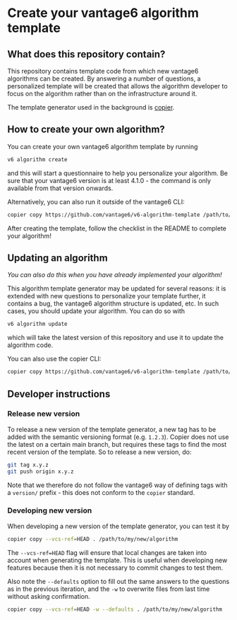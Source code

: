 # Create your vantage6 algorithm template

## What does this repository contain?

This repository contains template code from which new vantage6 algorithms can be
created. By answering a number of questions, a personalized template will be
created that allows the algorithm developer to focus on the algorithm rather
than on the infrastructure around it.

The template generator used in the background is
[copier](https://github.com/copier-org/copier).

## How to create your own algorithm?

You can create your own vantage6 algorithm template by running

``` bash
v6 algorithm create
```

and this will start a questionnaire to help you personalize your algorithm.
Be sure that your vantage6 version is at least 4.1.0 - the command is only
available from that version onwards.

Alternatively, you can also run it outside of the vantage6 CLI:

```bash
copier copy https://github.com/vantage6/v6-algorithm-template /path/to/my/new/algorithm
```

After creating the template, follow the checklist in the README to complete your
algorithm!

## Updating an algorithm

*You can also do this when you have already implemented your algorithm!*

This algorithm template generator may be updated for several reasons: it is
extended with new questions to personalize your template further, it contains
a bug, the vantage6 algorithm structure is updated, etc. In such cases, you
should update your algorithm. You can do so with

```bash
v6 algorithm update
```

which will take the latest version of this repository and use it to update the
algorithm code.

You can also use the copier CLI:

```bash
copier copy https://github.com/vantage6/v6-algorithm-template /path/to/my/new/algorithm
```

## Developer instructions

### Release new version

To release a new version of the template generator, a new tag has to be added
with the semantic versioning format (e.g. `1.2.3`). Copier does not use the
latest on a certain main branch, but requires these tags to find the most recent
version of the template. So to release a new version, do:

```bash
git tag x.y.z
git push origin x.y.z
```

Note that we therefore do not follow the vantage6 way of defining tags with a
`version/` prefix - this does not conform to the `copier` standard.

### Developing new version

When developing a new version of the template generator, you can test it by

```bash
copier copy --vcs-ref=HEAD . /path/to/my/new/algorithm
```

The `--vcs-ref=HEAD` flag will ensure that local changes are taken into account
when generating the template. This is useful when developing new features because then
it is not necessary to commit changes to test them.

Also note the `--defaults` option to fill out the same answers to the questions as in
the previous iteration, and the `-w` to overwrite files from last time without asking
confirmation.

```bash
copier copy --vcs-ref=HEAD -w --defaults . /path/to/my/new/algorithm
```
